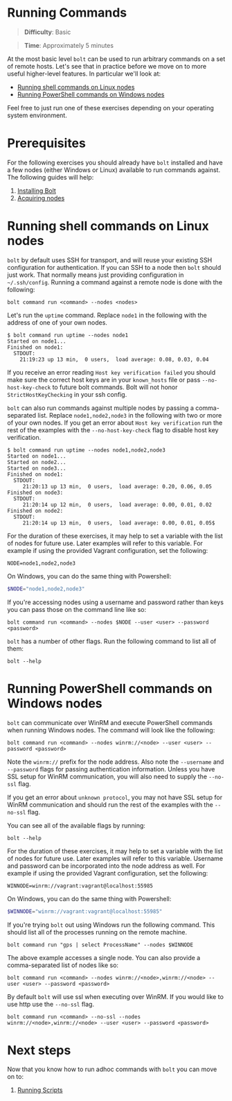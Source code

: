 # Running Commands

> **Difficulty**: Basic

> **Time**: Approximately 5 minutes

At the most basic level `bolt` can be used to run arbitrary commands on a set of remote hosts. Let's see that in practice before we move on to more useful higher-level features. In particular we'll look at:

- [Running shell commands on Linux nodes](#running-shell-commands-on-linux-nodes)
- [Running PowerShell commands on Windows nodes](#running-powershell-commands-on-windows-nodes)

Feel free to just run one of these exercises depending on your operating system environment.

# Prerequisites

For the following exercises you should already have `bolt` installed and have a few nodes (either Windows or Linux) available to run commands against. The following guides will help:

1. [Installing Bolt](../1-installing-bolt)
1. [Acquiring nodes](../2-acquiring-nodes)

# Running shell commands on Linux nodes

`bolt` by default uses SSH for transport, and will reuse your existing SSH configuration for authentication. If you can SSH to a node then `bolt` should just work. That normally means just providing configuration in `~/.ssh/config`. Running a command against a remote node is done with the following:

```
bolt command run <command> --nodes <nodes>
```

Let's run the `uptime` command. Replace `node1` in the following with the address of one of your own nodes.

```
$ bolt command run uptime --nodes node1
Started on node1...
Finished on node1:
  STDOUT:
    21:19:23 up 13 min,  0 users,  load average: 0.08, 0.03, 0.04
```

If you receive an error reading `Host key verification failed` you should make sure the correct host keys are in your `known_hosts` file or pass `--no-host-key-check` to future bolt commands. Bolt will not honor `StrictHostKeyChecking` in your ssh config.

`bolt` can also run commands against multiple nodes by passing a comma-separated list. Replace `node1,node2,node3` in the following with two or more of your own nodes. If you get an error about `Host key verification` run the rest of the examples with the `--no-host-key-check` flag to disable host key verification.

```
$ bolt command run uptime --nodes node1,node2,node3
Started on node1...
Started on node2...
Started on node3...
Finished on node1:
  STDOUT:
     21:20:13 up 13 min,  0 users,  load average: 0.20, 0.06, 0.05
Finished on node3:
  STDOUT:
     21:20:14 up 12 min,  0 users,  load average: 0.00, 0.01, 0.02
Finished on node2:
  STDOUT:
     21:20:14 up 13 min,  0 users,  load average: 0.00, 0.01, 0.05$
```

For the duration of these exercises, it may help to set a variable with the list of nodes for future use. Later examples will refer to this variable. For example if using the provided Vagrant configuration, set the following:

```
NODE=node1,node2,node3
```

On Windows, you can do the same thing with Powershell:

```powershell
$NODE="node1,node2,node3"
```

If you're accessing nodes using a username and password rather than keys you can pass those on the command line like so:

```
bolt command run <command> --nodes $NODE --user <user> --password <password>
```

`bolt` has a number of other flags. Run the following command to list all of them:

```
bolt --help
```


# Running PowerShell commands on Windows nodes

`bolt` can communicate over WinRM and execute PowerShell commands when running Windows nodes. The command will look like the following:

```
bolt command run <command> --nodes winrm://<node> --user <user> --password <password>
```

Note the `winrm://` prefix for the node address. Also note the `--username` and `--password` flags for passing authentication information. Unless you have SSL setup for WinRM communication, you will also need to supply the `--no-ssl` flag.

If you get an error about `unknown protocol`, you may not have SSL setup for WinRM communication and should run the rest of the examples with the `--no-ssl` flag.

You can see all of the available flags by running:

```
bolt --help
```

For the duration of these exercises, it may help to set a variable with the list of nodes for future use. Later examples will refer to this variable. Username and password can be incorporated into the node address as well. For example if using the provided Vagrant configuration, set the following:

```
WINNODE=winrm://vagrant:vagrant@localhost:55985
```

On Windows, you can do the same thing with Powershell:

```powershell
$WINNODE="winrm://vagrant:vagrant@localhost:55985"
```

If you're trying `bolt` out using Windows run the following command. This should list all of the processes running on the remote machine.

```
bolt command run "gps | select ProcessName" --nodes $WINNODE
```

The above example accesses a single node. You can also provide a comma-separated list of nodes like so:

```
bolt command run <command> --nodes winrm://<node>,winrm://<node> --user <user> --password <password>
```

By default `bolt` will use ssl when executing over WinRM.  If you would like to use http use the `--no-ssl` flag.
```
bolt command run <command> --no-ssl --nodes winrm://<node>,winrm://<node> --user <user> --password <password>
```
# Next steps

Now that you know how to run adhoc commands with `bolt` you can move on to:

1. [Running Scripts](../4-running-scripts)
